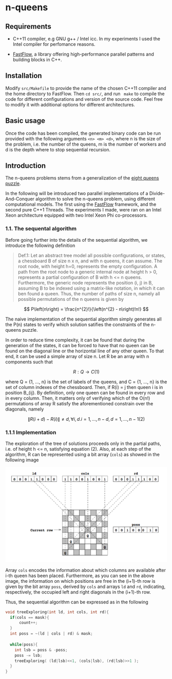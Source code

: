 # n-queens

## Requirements

* C++11 compiler, e.g GNU g++ / Intel icc. In my experiments I used the Intel compiler for perfomance reasons.

* [FastFlow](https://github.com/fastflow/fastflow), a library offering high-performance parallel patterns and building blocks in C++.

## Installation

Modify ```src/Makefile``` to provide the name of the chosen C++11 compiler and the home directory to FastFlow.
Then ```cd src/```, and run ``` make``` to compile the code for different configurations and version of the source code. Feel free to modify it with additional options for different architectures.

## Basic usage

Once the code has been compiled, the generated binary code can be run provided with the following arguments ```<n> <m> <d>```, where n is the size of the problem, i.e. the number of the queens, m is the number of workers and d is the depth where to stop sequential recursion.

## Introduction

The n-queens problems stems from a generalization of the [eight queens puzzle](https://en.wikipedia.org/wiki/Eight_queens_puzzle).

In the following will be introduced two parallel implementations of a Divide-And-Conquer algorithm to solve the n-queens problem, using different computational models. The first using the [FastFlow](https://github.com/fastflow/fastflow) framework, and the second pure C++1 Threads. The experiments I made, were ran on an Intel Xeon architecture equipped with two Intel Xeon Phi co-processors.

### 1.1. The sequental algorithm

Before going further into the details of the sequential algorithm, we introduce the following definition

> Def.1: Let an abstract tree model all possible configurations, or states, a chessboard B of size n x n, and with n queens, it can assume. The root node, with height h=0, represents the empty configuration. A path from the root node to a generic internal node at height h > 0, represents a partial configuration of B with h <= n queens. Furthermore, the generic node represents the position (i, j) in B, assuming B to be indexed using a matrix-like notation, in which it can ben found a queen. Thus, the number of paths of size n, namely all possible permutations of the n queens is given by

$$
    P\left(n\right) = \frac{n^{2}!}{\left(n^{2} - n\right)!n!}
$$

The naive implementation of the sequential algorithm simply generates all the P(n) states to verify which solution satifies the constraints of the n-queens puzzle.

In order to reduce time complexity, it can be found that during the generation of the states, it can be forced to have that no queen can be found on the diagonal line or the horizontal line of any other queen. To that end, it can be used a simple array of size n. Let R be an array with n components such that

$$
    R: Q \rightarrow C (1)
$$

where Q = {1, ..., n} is the set of labels of the queens, and C = {1, ..., n} is the set of column indexes of the chessboard. Then, if R(i) = j then queen i is in position B_{ij}. By definition, only one queen can be found in every row and in every column. Then, it matters only of verifying which of the O(n!) permutations of array R satisfy the aforementioned constrain over the diagonals, namely

$$
    \| R(i+d) - R(i) \| \neq d, \forall i, d. i = 1, ..., n-d, d = 1, ..., n-1 (2)
$$

### 1.1.1 Implementation

The exploration of the tree of solutions proceeds only in the partial paths, i.e. of height h <= n, satisfying equation (2). Also, at each step of the algorithm, R can be represented using a bit array (`cols`) as showed in the following image

![](https://github.com/luigidisotto/n-queens/blob/master/img/bit-array.png)


Array `cols` encodes the information about which columns are available after i-th queen has been placed. Furthermore, as you can see in the above image, the information on which positions are free in the (i+1)-th row is given by the bit array `poss`, derived by `cols` and arrays `ld` and `rd`, indicating, respectively, the occupied left and right diagonals in the (i+1)-th row.

Thus, the sequential algorithm can be expressed as in the following

```C
void treeExploring(int ld, int cols, int rd){
  if(cols == mask){ 
      count++;
  }
  int poss = ~(ld | cols | rd) & mask;

  while(poss){ 
    int lsb = poss & -poss;
    poss -= lsb;
    treeExploring( (ld|lsb)<<1, (cols|lsb), (rd|lsb)>>1 );
  }
}
```
